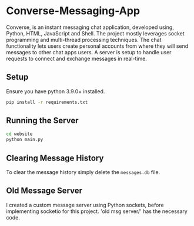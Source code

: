 # Converse-Messaging-App

Converse, is an instant messaging chat application, developed using, Python, HTML, JavaScript and Shell. The project mostly leverages socket programming and multi-thread processing techniques. The chat functionality lets users create personal accounts from where they will send messages to other chat apps users. A server is setup to handle user requests to connect and exchange messages in real-time.

## Setup

Ensure you have python 3.9.0+ installed.

```bash
pip install -r requirements.txt
```

## Running the Server

```bash
cd website
python main.py
```

## Clearing Message History

To clear the message history simply delete the `messages.db` file.

## Old Message Server

I created a custom message server using Python sockets, before implementing socketio for this project. 'old msg server/' has the necessary code.

